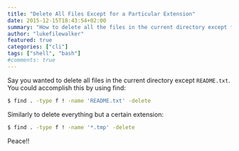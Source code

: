 ```yaml
---
title: "Delete All Files Except for a Particular Extension"
date: 2015-12-15T18:43:54+02:00
summary: "How to delete all the files in the current directory except for files of a certain extension."
author: "lukefilewalker"
featured: true
categories: ["cli"]
tags: ["shell", "bash"]
#comments: true
---
```


Say you wanted to delete all files in the current directory except `README.txt`. You could accomplish this by using find:
```bash 
$ find . -type f ! -name 'README.txt' -delete
```

Similarly to delete everything but a certain extension:
```bash 
$ find . -type f ! -name '*.tmp' -delete
```

Peace!!
